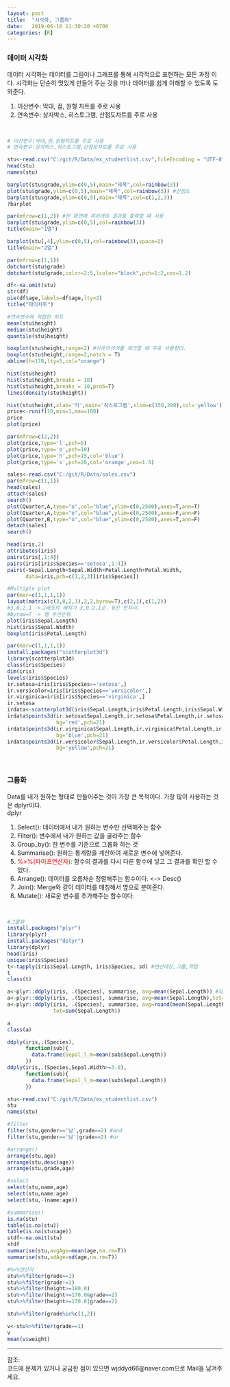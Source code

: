 ```yaml
---
layout: post
title:  "시각화, 그룹화"
date:   2019-06-16 11:30:20 +0700
categories: [R]
---
```


###  데이터 시각화
데이터 시각화는 데이터를 그림이나 그래프를 통해 시각적으로 표현하는 모든 과정 이다. 시각화는 단순히 멋있게 만들어 주는 것을 떠나 데이터를 쉽게 이해할 수 있도록 도와준다.  
1. 이산변수: 막대, 점, 원형 차트를 주로 사용
2. 연속변수: 상자박스, 히스토그램, 산점도차트를 주로 사용
<br>

```R
# 이산변수:막대,점,원형차트를 주로 사용
# 연속변수:상자박스,히스토그램,산점도차트를 주로 사용

stu<-read.csv("C:/git/R/Data/ex_studentlist.csv",fileEncoding = "UTF-8")
head(stu)
names(stu)

barplot(stu$grade,ylim=c(0,5),main="제목",col=rainbow(3))
plot(stu$grade,ylim=c(0,5),main="제목",col=rainbow(3)) #산점도
barplot(stu$grade,ylim=c(0,5),main="제목",col=c(1,2,3))
?barplot

par(mfrow=c(1,2)) #한 화면에 여러개의 결과를 출력할 때 사용
barplot(stu$grade,ylim=c(0,5),col=rainbow(3))
title(main="1열")

barplot(stu[,4],ylim=c(0,5),col=rainbow(3),space=2)
title(main="2열")

par(mfrow=c(1,1))
dotchart(stu$grade)
dotchart(stu$grade,color=2:5,lcolor="black",pch=1:2,cex=1.2)

df<-na.omit(stu)
str(df)
pie(df$age,labels=df$age,lty=2)
title("파이차트")

#연속변수에 적합한 차트
mean(stu$height)
median(stu$height)
quantile(stu$height)

boxplot(stu$height,range=2) #아웃라이어를 체크할 때 주로 사용한다.
boxplot(stu$height,range=2,notch = T)
abline(h=178,lty=5,col="orange")

hist(stu$height)
hist(stu$height,breaks = 10)
hist(stu$height,breaks = 10,prob=T)
lines(density(stu$height))

hist(stu$height,xlab='키',main='히스토그램',xlim=c(150,200),col='yellow')
price<-runif(10,min=1,max=100)
price
plot(price)

par(mfrow=c(2,2))
plot(price,type='l',pch=5)
plot(price,type='o',pch=10)
plot(price,type='h',pch=15,col='blue')
plot(price,type='s',pch=20,col='orange',cex=1.5)

sales<-read.csv("C:/git/R/Data/sales.csv")
par(mfrow=c(1,1))
head(sales)
attach(sales)
search()
plot(Quarter,A,type="o",col="blue",ylim=c(0,2500),axes=T,ann=T)
plot(Quarter,A,type="o",col="blue",ylim=c(0,2500),axes=F,ann=F)
plot(Quarter,B,type="o",col="blue",ylim=c(0,2500),axes=T,ann=F)
detach(sales)
search()

head(iris,2)    
attributes(iris)
pairs(iris[,1:4])
pairs(iris[iris$Species=='setosa',1:4])
pairs(~Sepal.Length+Sepal.Width+Petal.Length+Petal.Width,
      data=iris,pch=c(1,2,3)[iris$Species])

#Multiple plot
par(mar=c(1,1,1,1))
layout(matrix(c(3,0,2,1),2,2,byrow=T),c(2,1),c(1,2)) 
#3,0,2,1 ->그래프의 배치가 3,0,2,1순. 0은 빈자리.
#byrow=T -> 행 우선순위 
plot(iris$Sepal.Length)
hist(iris$Sepal.Width)
boxplot(iris$Petal.Length)

par(mar=c(1,1,1,1))
install.packages("scatterplot3d")
library(scatterplot3d)
class(iris$Species)
dim(iris)
levels(iris$Species)
ir.setosa=iris[iris$Species=='setosa',]
ir.versicolor=iris[iris$Species=='versicolor',]
ir.virginica=iris[iris$Species=='virginica',]
ir.setosa
irdata<-scatterplot3d(iris$Sepal.Length,iris$Petal.Length,iris$Sepal.Width,type='n')
irdata$points3d(ir.setosa$Sepal.Length,ir.setosa$Petal.Length,ir.setosa$Sepal.Width,
                bg='red',pch=21)
irdata$points3d(ir.virginica$Sepal.Length,ir.virginica$Petal.Length,ir.virginica$Sepal.Width,
                bg='blue',pch=21)
irdata$points3d(ir.versicolor$Sepal.Length,ir.versicolor$Petal.Length,ir.versicolor$Sepal.Width,
                bg='yellow',pch=21)
```
<br>

###  그룹화
Data를 내가 원하는 형태로 만들어주는 것이 가장 큰 목적이다.  가장 많이 사용하는 것은 dplyr이다.  
dplyr
1. Select(): 데이터에서 내가 원하는 변수만 선택해주는 함수
2. Filter(): 변수에서 내가 원하는 값을 골라주는 함수
3. Group_by(): 한 변수를 기준으로 그룹화 하는 것
4. Summarise(): 원하는 통계량을 계산하여 새로운 변수에 넣어준다.
5. <span style ="color: red">%>%(파이프연산자):</span> 함수의 결과를 다시 다른 함수에 넣고 그 결과를 확인 할 수 있다.
6. Arrange(): 데이터를 오름차순 정렬해주는 함수이다. <-> Desc()
7. Join(): Merge와 같이 데이터를 매칭해서 옆으로 분여준다.
8. Mutate(): 새로운 변수를 추가해주는 함수이다.
<br>

```R
#그룹화
install.packages("plyr")
library(plyr)
install.packages("dplyr")
library(dplyr)
head(iris)
unique(iris$Species)
t<-tapply(iris$Sepal.Length, iris$Species, sd) #연산대상,그룹,작업
t
class(t)

a<-plyr::ddply(iris, .(Species), summarise, avg=mean(Sepal.Length)) #데이터프레임, 집단변수
a<-plyr::ddply(iris, .(Species), summarise, avg=mean(Sepal.Length),tot=sum(Sepal.Length))
a<-plyr::ddply(iris, .(Species), summarise, avg=round(mean(Sepal.Length),1),
               tot=sum(Sepal.Length))

a
class(a)

ddply(iris,.(Species),
      function(sub){
        data.frame(Sepal_l_m=mean(sub$Sepal.Length))
      })
ddply(iris,.(Species,Sepal.Width>=3.0),
      function(sub){
        data.frame(Sepal_l_m=mean(sub$Sepal.Length))
      })

stu<-read.csv("C:/git/R/Data/ex_studentlist.csv")
stu
names(stu)

#filter
filter(stu,gender=='남',grade==2) #and
filter(stu,gender=='남'|grade==2) #or

#arrange()
arrange(stu,age)
arrange(stu,desc(age))
arrange(stu,grade,age)

#select
select(stu,name,age)
select(stu,name:age)
select(stu,-(name:age))

#summarise()
is.na(stu)
table(is.na(stu))
table(is.na(stu$age))
stdf<-na.omit(stu)
stdf
summarise(stu,avgAge=mean(age,na.rm=T))
summarise(stu,sdAge=sd(age,na.rm=T))

#%>%연산자
stu%>%filter(grade==1)
stu%>%filter(grade!=1)
stu%>%filter(height>=180.0)
stu%>%filter(height>=170.0&grade==2)
stu%>%filter(height>=170.0|grade==2)

stu%>%filter(grade%in%c(1,2))

v<-stu%>%filter(grade==1)
v
mean(v$weight)
```

<hr>
참조: <https://github.com/wjddyd66/R/tree/master/Visualization%26Grouping><br>
코드에 문제가 있거나 궁금한 점이 있으면 wjddyd66@naver.com으로  Mail을 남겨주세요.